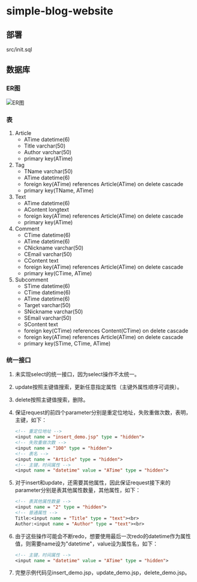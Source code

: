 # simple-blog-website

## 部署

src/init.sql

## 数据库

### ER图

![ER图](images/ER图.png)

### 表

1. Article
    - ATime datetime(6)
    - Title varchar(50)
    - Author varchar(50)
    - primary key(ATime)
2. Tag
    - TName varchar(50)
    - ATime datetime(6)
    - foreign key(ATime) references Article(ATime) on delete cascade
    - primary key(TName, ATime)
3. Text
    - ATime datetime(6)
    - AContent longtext
    - foreign key(ATime) references Article(ATime) on delete cascade
    - primary key(ATime)
4. Comment
    - CTime datetime(6)
    - ATime datetime(6)
    - CNickname varchar(50)
    - CEmail varchar(50)
    - CContent text
    - foreign key(ATime) references Article(ATime) on delete cascade
    - primary key(CTime, ATime)
5. Subcomment
    - STime datetime(6)
    - CTime datetime(6)
    - ATime datetime(6)
    - Target varchar(50)
    - SNickname varchar(50)
    - SEmail varchar(50)
    - SContent text
    - foreign key(CTime) references Content(CTime) on delete cascade
    - foreign key(ATime) references Article(ATime) on delete cascade
    - primary key(STime, CTime, ATime)

### 统一接口

1. 未实现select的统一接口，因为select操作不太统一。
2. update按照主键值搜索，更新任意指定属性（主键外属性顺序可调换）。
3. delete按照主键值搜索，删除。
4. 保证request的前四个parameter分别是重定位地址，失败重做次数，表明，主键，如下：

    ```jsp
    <!-- 重定位地址 -->
    <input name = "insert_demo.jsp" type = "hidden">
    <!-- 失败重做次数 -->
    <input name = "100" type = "hidden">
    <!-- 表名 -->
    <input name = "Article" type = "hidden">
    <!-- 主键，时间属性 -->
    <input name = "datetime" value = "ATime" type = "hidden">
    ```

5. 对于insert和update，还需要其他属性，因此保证request接下来的parameter分别是表其他属性数量，其他属性，如下：

    ```jsp
    <!-- 表其他属性数量 -->
    <input name = "2" type = "hidden">
    <!-- 普通属性 -->
    Title:<input name = "Title" type = "text"><br>
    Author:<input name = "Author" type = "text"><br>
    ```

6. 由于这些操作可能会不断redo，想要使用最后一次redo的datetime作为属性值，则需要name设为"datetime"，value设为属性名，如下：

    ```jsp
    <!-- 主键，时间属性 -->
    <input name = "datetime" value = "ATime" type = "hidden">
    ```

7. 完整示例代码见insert_demo.jsp，update_demo.jsp，delete_demo.jsp。

